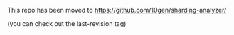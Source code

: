 This repo has been moved to https://github.com/10gen/sharding-analyzer/

(you can check out the last-revision tag)
